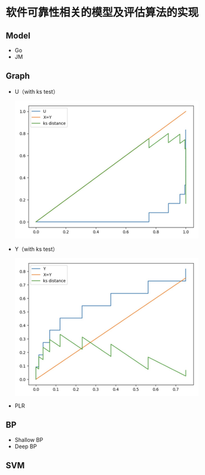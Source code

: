 # 软件可靠性相关的模型及评估算法的实现

## Model

- Go
- JM

## Graph

- U（with ks test）

  ![](./resource/u.jpeg)

  

- Y（with ks test）

  ![](./resource/y.jpeg)

- PLR

## BP

- Shallow BP
- Deep BP

## SVM

